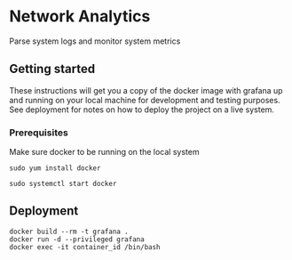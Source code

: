 # Network Analytics

Parse system logs and monitor system metrics

## Getting started

These instructions will get you a copy of the docker image with grafana  up and running on your local machine for development and testing purposes. See deployment for notes on how to deploy the project on a live system.

### Prerequisites

Make sure  docker to be running on the local system

```
sudo yum install docker

sudo systemctl start docker
```

## Deployment

```
docker build --rm -t grafana .
docker run -d --privileged grafana
docker exec -it container_id /bin/bash
```
